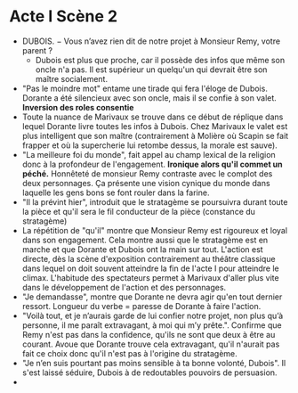 
# Acte I Scène 2

* DUBOIS. − Vous n’avez rien dit de notre projet à Monsieur Remy, votre parent ?
	* Dubois est plus que proche, car il possède des infos que même son oncle n'a pas. Il est supérieur un quelqu'un qui devrait être son maître socialement. 
* "Pas le moindre mot" entame une tirade qui fera l'éloge de Dubois. Dorante a été silencieux avec son oncle, mais il se confie à son valet. **Inversion des roles consentie**
* Toute la nuance de Marivaux se trouve dans ce début de réplique dans lequel Dorante livre toutes les infos à Dubois. Chez Marivaux le valet est plus intelligent que son maître (contrairement à Molière où Scapin se fait frapper et où la supercherie lui retombe dessus, la morale est sauve). 
*  "La meilleure foi du monde", fait appel au champ lexical de la religion donc à la profondeur de l'engagement. **Ironique alors qu'il commet un péché.** Honnêteté de monsieur Remy contraste avec le complot des deux personnages. Ça présente une vision cynique du monde dans laquelle les gens bons se font rouler dans la farine. 
* "Il la prévint hier", introduit que le stratagème se poursuivra durant toute la pièce et qu'il sera le fil conducteur de la pièce (constance du stratagème)
* La répétition de "qu'il" montre que Monsieur Remy est rigoureux et loyal dans son engagement. Cela montre aussi que le stratagème est en marche et que Dorante et Dubois ont la main sur tout. L'action est directe, dès la scène d'exposition contrairement au théâtre classique dans lequel on doit souvent atteindre la fin de l'acte I pour atteindre le climax. L'habitude des spectateurs permet à Marivaux d'aller plus vite dans le développement de l'action et des personnages. 
* "Je demandasse", montre que Dorante ne devra agir qu'en tout dernier ressort. Longueur du verbe = paresse de Dorante à faire l'action. 
* "Voilà tout, et je n’aurais garde de lui confier notre projet, non plus qu’à personne, il me paraît extravagant, à moi qui m’y prête.". Confirme que Remy n'est pas dans la confidence, qu'ils ne sont que deux à être au courant. Avoue que Dorante trouve cela extravagant, qu'il n'aurait pas fait ce choix donc qu'il n'est pas à l'origine du stratagème. 
* "Je n’en suis pourtant pas moins sensible à ta bonne volonté, Dubois". Il s'est laissé séduire, Dubois à de redoutables pouvoirs de persuasion.
* 
<!--stackedit_data:
eyJoaXN0b3J5IjpbLTgyODY2MzgwNiwtOTAwODU1NTg4LDE1Nj
I2MTcwNDRdfQ==
-->